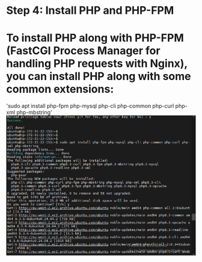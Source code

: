 # Step 4: Install PHP and PHP-FPM #
# To install PHP along with PHP-FPM (FastCGI Process Manager for handling PHP requests with Nginx), you can install PHP along with some common extensions: #
'sudo apt install php-fpm php-mysql php-cli php-common php-curl php-xml php-mbstring'
![Installing_PHP](./IMAGES/installing_PHP.png "PHP INSTALLATION")